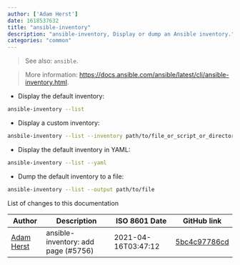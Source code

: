```yaml
---
author: ['Adam Herst']
date: 1618537632
title: "ansible-inventory"
description: "ansible-inventory, Display or dump an Ansible inventory."
categories: "common"
---
```

> See also: `ansible`.

> More information: <https://docs.ansible.com/ansible/latest/cli/ansible-inventory.html>.

- Display the default inventory:

```bash
ansible-inventory --list
```

- Display a custom inventory:

```bash
ansbile-inventory --list --inventory path/to/file_or_script_or_directory
```

- Display the default inventory in YAML:

```bash
ansible-inventory --list --yaml
```

- Dump the default inventory to a file:

```bash
ansible-inventory --list --output path/to/file
```
List of changes to this documentation


Author | Description | ISO 8601 Date | GitHub link
------|-----|-----|-----
[Adam Herst](mailto:adamherst@adamherst.com) | ansible-inventory: add page (#5756) | 2021-04-16T03:47:12 | [5bc4c97786cd](https://github.com/tldr-pages/tldr/commit/5bc4c97786cd2e049b2467bbc7dbd78691661723)


